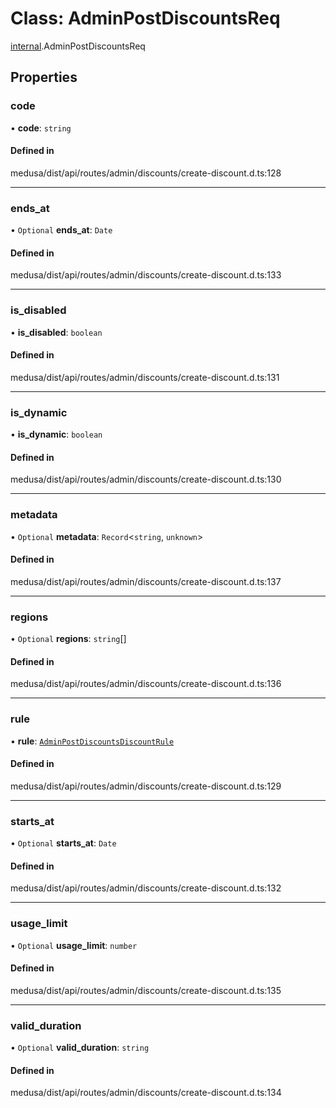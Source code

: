 # Class: AdminPostDiscountsReq

[internal](../modules/internal-6.md).AdminPostDiscountsReq

## Properties

### code

• **code**: `string`

#### Defined in

medusa/dist/api/routes/admin/discounts/create-discount.d.ts:128

___

### ends\_at

• `Optional` **ends\_at**: `Date`

#### Defined in

medusa/dist/api/routes/admin/discounts/create-discount.d.ts:133

___

### is\_disabled

• **is\_disabled**: `boolean`

#### Defined in

medusa/dist/api/routes/admin/discounts/create-discount.d.ts:131

___

### is\_dynamic

• **is\_dynamic**: `boolean`

#### Defined in

medusa/dist/api/routes/admin/discounts/create-discount.d.ts:130

___

### metadata

• `Optional` **metadata**: `Record`<`string`, `unknown`\>

#### Defined in

medusa/dist/api/routes/admin/discounts/create-discount.d.ts:137

___

### regions

• `Optional` **regions**: `string`[]

#### Defined in

medusa/dist/api/routes/admin/discounts/create-discount.d.ts:136

___

### rule

• **rule**: [`AdminPostDiscountsDiscountRule`](internal-6.AdminPostDiscountsDiscountRule.md)

#### Defined in

medusa/dist/api/routes/admin/discounts/create-discount.d.ts:129

___

### starts\_at

• `Optional` **starts\_at**: `Date`

#### Defined in

medusa/dist/api/routes/admin/discounts/create-discount.d.ts:132

___

### usage\_limit

• `Optional` **usage\_limit**: `number`

#### Defined in

medusa/dist/api/routes/admin/discounts/create-discount.d.ts:135

___

### valid\_duration

• `Optional` **valid\_duration**: `string`

#### Defined in

medusa/dist/api/routes/admin/discounts/create-discount.d.ts:134
